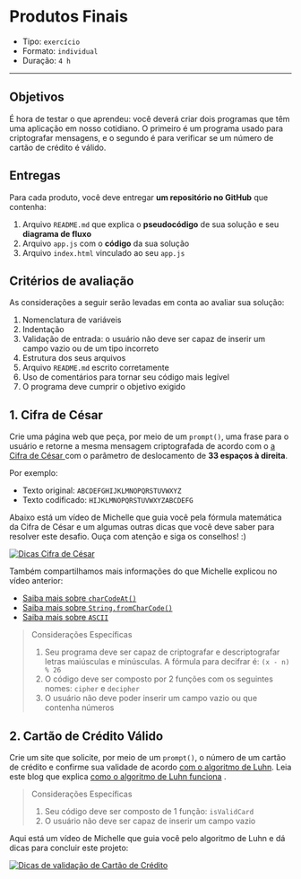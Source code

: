 # Produtos Finais

* Tipo: `exercício`
* Formato: `individual`
* Duração: `4 h`

***

## Objetivos

É hora de testar o que aprendeu: você deverá criar dois programas que têm uma aplicação em nosso cotidiano. O primeiro é um programa usado para criptografar mensagens, e o segundo é para verificar se um número de cartão de crédito é válido.

## Entregas

Para cada produto, você deve entregar **um repositório no GitHub** que contenha:

1. Arquivo `README.md` que explica o **pseudocódigo** de sua solução e seu **diagrama de fluxo**
2. Arquivo `app.js` com o **código** da sua solução
3. Arquivo `index.html` vinculado ao seu `app.js`

## Critérios de avaliação

As considerações a seguir serão levadas em conta ao avaliar sua solução:

1. Nomenclatura de variáveis
2. Indentação
3. Validação de entrada: o usuário não deve ser capaz de inserir um campo vazio ou de um tipo incorreto
4. Estrutura dos seus arquivos
5. Arquivo `README.md` escrito corretamente
6. Uso de comentários para tornar seu código mais legível
7. O programa deve cumprir o objetivo exigido

## 1. Cifra de César

Crie uma página web que peça, por meio de um `prompt()`, uma frase para o usuário e retorne a mesma mensagem criptografada de acordo com o [a Cifra de César ](https://en.wikipedia.org/wiki/Caesar_cipher)com o parâmetro de deslocamento de **33 espaços à direita**.

Por exemplo:

* Texto original: `ABCDEFGHIJKLMNOPQRSTUVWXYZ`
* Texto codificado: `HIJKLMNOPQRSTUVWXYZABCDEFG`

Abaixo está um vídeo de Michelle que guia você pela fórmula matemática da Cifra de César e um algumas outras dicas que você deve saber para resolver este desafio. Ouça com atenção e siga os conselhos! :\)

[![Dicas Cifra de C&#xE9;sar](https://img.youtube.com/vi/zd8eVrXhs7Y/0.jpg)](https://www.youtube.com/watch?v=zd8eVrXhs7Y)

Também compartilhamos mais informações do que Michelle explicou no vídeo anterior:

* [Saiba mais sobre `charCodeAt()`](https://developer.mozilla.org/es/docs/Web/JavaScript/Referencia/Objetos_globales/String/charCodeAt)
* [Saiba mais sobre `String.fromCharCode()`](https://developer.mozilla.org/es/docs/Web/JavaScript/Referencia/Objetos_globales/String/fromCharCode)
* [Saiba mais sobre `ASCII`](http://conceptodefinicion.de/ascii/)

> Considerações Específicas
>
> 1. Seu programa deve ser capaz de criptografar e descriptografar letras maiúsculas e minúsculas. A fórmula para decifrar é: `(x - n) % 26`
> 2. O código deve ser composto por 2 funções com os seguintes nomes: `cipher` e `decipher`
> 3. O usuário não deve poder inserir um campo vazio ou que contenha números

## 2. Cartão de Crédito Válido

Crie um site que solicite, por meio de um `prompt()`, o número de um cartão de crédito e confirme sua validade de acordo [com o algoritmo de Luhn](https://es.wikipedia.org/wiki/Algoritmo_de_Luhn). Leia este blog que explica [como o algoritmo de Luhn funciona](http://www.quobit.mx/asi-funciona-el-algoritmo-de-luhn-para-generar-numeros-de-tarjetas-de-credito.html) .

> Considerações Específicas
>
> 1. Seu código deve ser composto de 1 função: `isValidCard`
> 2. O usuário não deve ser capaz de inserir um campo vazio

Aqui está um vídeo de Michelle que guia você pelo algoritmo de Luhn e dá dicas para concluir este projeto:

[![Dicas de valida&#xE7;&#xE3;o de Cart&#xE3;o de Cr&#xE9;dito](https://img.youtube.com/vi/f0zL6Ot9y_w/0.jpg)](https://www.youtube.com/watch?v=f0zL6Ot9y_w)
